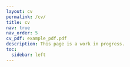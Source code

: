 ```yaml
---
layout: cv
permalink: /cv/
title: cv
nav: true
nav_order: 5
cv_pdf: example_pdf.pdf
description: This page is a work in progress. 
toc:
  sidebar: left
---
```

